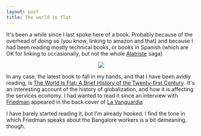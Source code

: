 ```yaml
---
layout: post
title: The world is flat
---
```


It's been a while since I last spoke here of a book. Probably because of the overhead of doing so (you know, linking to amazon and that) and because I had been reading mostly technical books, or books in Spanish (which are OK for linking to occasionally, but not the whole <a href="http://www.amazon.com/exec/obidos/redirect?link_code=ur2&tag=victorweb-20&camp=1789&creative=9325&path=external-search%3Fsearch-type=ss%26index=books%26keyword=alatriste">Alatriste</a><img src="http://www.assoc-amazon.com/e/ir?t=victorweb-20&amp;l=ur2&amp;o=1" width="1" height="1" border="0" alt="" style="border:none !important; margin:0px !important;" /> saga)

<div style="text-align: center;"><a  href="http://www.amazon.com/exec/obidos/redirect?link_code=as2&path=ASIN/0374292884&tag=victorweb-20&camp=1789&creative=9325"><img border="0"  style="margin: auto;" src="http://images.amazon.com/images/P/0374292884.01._AA_SCMZZZZZZZ_.jpg"></a><img src="http://www.assoc-amazon.com/e/ir?t=victorweb-20&l=as2&o=1&a=0374292884" width="1" height="1" border="0" alt="" style="border:none !important; margin:0px !important;" /></div>

In any case, the latest book to fall in my hands, and that I have been avidly reading, is <a href="http://www.amazon.com/exec/obidos/redirect?link_code=as2&path=ASIN/0374292884&tag=victorweb-20&camp=1789&creative=9325">The World Is Flat: A Brief History of the Twenty-first Century</a><img src="http://www.assoc-amazon.com/e/ir?t=victorweb-20&l=as2&o=1&a=0374292884" width="1" height="1" border="0" alt="" style="border:none !important; margin:0px !important;" />. It's an interesting account of the history of globalization, and how it is affecting the services economy. I had wanted to read it since an interview with [Friedman](http://topics.nytimes.com/top/opinion/editorialsandoped/oped/columnists/thomaslfriedman/) appeared in the back cover of [La Vanguardia](http://www.lavanguardia.es) 

I have barely started reading it, but I'm already hooked. I find the tone in which Friedman speaks about the Bangalore workers is a bit demeaning, though.
